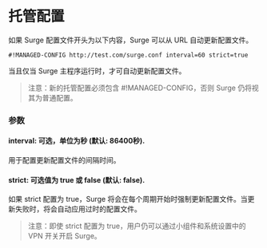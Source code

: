 # 托管配置

如果 Surge 配置文件开头为以下内容，Surge 可以从 URL 自动更新配置文件。

`#!MANAGED-CONFIG http://test.com/surge.conf interval=60 strict=true`

当且仅当 Surge 主程序运行时，才可自动更新配置文件。

> 注意：新的托管配置必须包含 #!MANAGED-CONFIG，否则 Surge 仍将视其为普通配置。

### 参数
   
#### interval: 可选，单位为秒 (默认: 86400秒).
用于配置更新配置文件的间隔时间。

#### strict: 可选值为 true 或 false (默认: false).

如果 strict 配置为 true，Surge 将会在每个周期开始时强制更新配置文件。当更新失败时，将会自动应用过时的配置文件。

> 注意：即使 strict 配置为 true，用户仍可以通过小组件和系统设置中的 VPN 开关开启 Surge。


